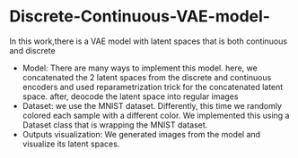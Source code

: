 # Discrete-Continuous-VAE-model-

In this work,there is a VAE model with latent spaces that is both continuous and discrete
- Model: There are many ways to implement this model. here, we concatenated the 2 latent spaces from the discrete and continuous encoders and used reparametrization trick for the concatenated latent space. after, deocode the latent space into regular images
- Dataset: we use the MNIST dataset. Differently, this time we randomly
colored each sample with a different color. We implemented this using a Dataset
class that is wrapping the MNIST dataset.
- Outputs visualization: We generated images from the model and visualize its latent spaces. 

